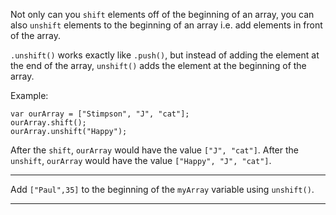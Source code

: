 <div class="challenge-instructions basic-javascript"><div><section id="description">
<p>Not only can you <code>shift</code> elements off of the beginning of an array, you can also <code>unshift</code> elements to the beginning of an array i.e. add elements in front of the array.</p>
<p><code>.unshift()</code> works exactly like <code>.push()</code>, but instead of adding the element at the end of the array, <code>unshift()</code> adds the element at the beginning of the array.</p>
<p>Example:</p>
<pre class="language-js"><code class="language-js"><span class="token keyword">var</span> ourArray <span class="token operator">=</span> <span class="token punctuation">[</span><span class="token string">"Stimpson"</span><span class="token punctuation">,</span> <span class="token string">"J"</span><span class="token punctuation">,</span> <span class="token string">"cat"</span><span class="token punctuation">]</span><span class="token punctuation">;</span>
ourArray<span class="token punctuation">.</span><span class="token function">shift</span><span class="token punctuation">(</span><span class="token punctuation">)</span><span class="token punctuation">;</span>
ourArray<span class="token punctuation">.</span><span class="token function">unshift</span><span class="token punctuation">(</span><span class="token string">"Happy"</span><span class="token punctuation">)</span><span class="token punctuation">;</span>
</code></pre>
<p>After the <code>shift</code>, <code>ourArray</code> would have the value <code>["J", "cat"]</code>. After the <code>unshift</code>, <code>ourArray</code> would have the value <code>["Happy", "J", "cat"]</code>.</p>
</section></div><hr/><div><section id="instructions">
<p>Add <code>["Paul",35]</code> to the beginning of the <code>myArray</code> variable using <code>unshift()</code>.</p>
</section></div><hr/></div>